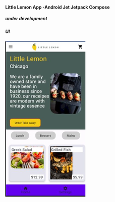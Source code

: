 #### Little Lemon App -Android Jet Jetpack Compose

##### under development 

##### UI

![](images/ui.jpg)
